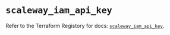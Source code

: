 # `scaleway_iam_api_key`

Refer to the Terraform Registory for docs: [`scaleway_iam_api_key`](https://registry.terraform.io/providers/scaleway/scaleway/2.31.0/docs/resources/iam_api_key).
